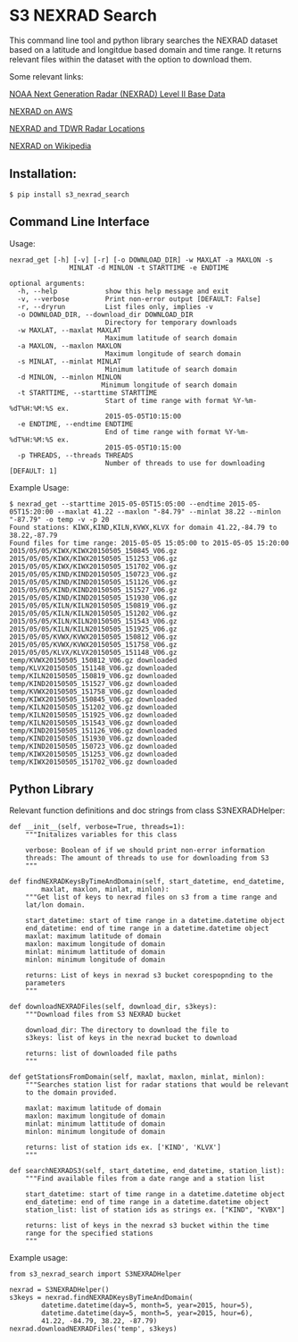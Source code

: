 # S3 NEXRAD Search
This command line tool and python library searches the NEXRAD dataset based on a latitude and longitdue based domain and
time range. It returns relevant files within the dataset with the option to
download them. 

Some relevant links:

[NOAA Next Generation Radar (NEXRAD) Level II Base Data](https://data.noaa.gov/dataset/noaa-next-generation-radar-nexrad-level-ii-base-data)

[NEXRAD on AWS](https://aws.amazon.com/public-datasets/nexrad/)

[NEXRAD and TDWR Radar Locations](https://www.roc.noaa.gov/WSR88D/Maps.aspx)

[NEXRAD on Wikipedia](https://en.wikipedia.org/wiki/NEXRAD)


## Installation:

    $ pip install s3_nexrad_search


## Command Line Interface

Usage:

    nexrad_get [-h] [-v] [-r] [-o DOWNLOAD_DIR] -w MAXLAT -a MAXLON -s
                   MINLAT -d MINLON -t STARTTIME -e ENDTIME

    optional arguments:
      -h, --help            show this help message and exit
      -v, --verbose         Print non-error output [DEFAULT: False]
      -r, --dryrun          List files only, implies -v
      -o DOWNLOAD_DIR, --download_dir DOWNLOAD_DIR
                            Directory for temporary downloads
      -w MAXLAT, --maxlat MAXLAT
                            Maximum latitude of search domain
      -a MAXLON, --maxlon MAXLON
                            Maximum longitude of search domain
      -s MINLAT, --minlat MINLAT
                            Minimum latitude of search domain
      -d MINLON, --minlon MINLON
                           Minimum longitude of search domain
      -t STARTTIME, --starttime STARTTIME
                            Start of time range with format %Y-%m-%dT%H:%M:%S ex.
                            2015-05-05T10:15:00
      -e ENDTIME, --endtime ENDTIME
                            End of time range with format %Y-%m-%dT%H:%M:%S ex.
                            2015-05-05T10:15:00
      -p THREADS, --threads THREADS
                            Number of threads to use for downloading [DEFAULT: 1]

Example Usage:

    $ nexrad_get --starttime 2015-05-05T15:05:00 --endtime 2015-05-05T15:20:00 --maxlat 41.22 --maxlon "-84.79" --minlat 38.22 --minlon "-87.79" -o temp -v -p 20
    Found stations: KIWX,KIND,KILN,KVWX,KLVX for domain 41.22,-84.79 to 38.22,-87.79
    Found files for time range: 2015-05-05 15:05:00 to 2015-05-05 15:20:00
    2015/05/05/KIWX/KIWX20150505_150845_V06.gz
    2015/05/05/KIWX/KIWX20150505_151253_V06.gz
    2015/05/05/KIWX/KIWX20150505_151702_V06.gz
    2015/05/05/KIND/KIND20150505_150723_V06.gz
    2015/05/05/KIND/KIND20150505_151126_V06.gz
    2015/05/05/KIND/KIND20150505_151527_V06.gz
    2015/05/05/KIND/KIND20150505_151930_V06.gz
    2015/05/05/KILN/KILN20150505_150819_V06.gz
    2015/05/05/KILN/KILN20150505_151202_V06.gz
    2015/05/05/KILN/KILN20150505_151543_V06.gz
    2015/05/05/KILN/KILN20150505_151925_V06.gz
    2015/05/05/KVWX/KVWX20150505_150812_V06.gz
    2015/05/05/KVWX/KVWX20150505_151758_V06.gz
    2015/05/05/KLVX/KLVX20150505_151148_V06.gz
    temp/KVWX20150505_150812_V06.gz downloaded
    temp/KLVX20150505_151148_V06.gz downloaded
    temp/KILN20150505_150819_V06.gz downloaded
    temp/KIND20150505_151527_V06.gz downloaded
    temp/KVWX20150505_151758_V06.gz downloaded
    temp/KIWX20150505_150845_V06.gz downloaded
    temp/KILN20150505_151202_V06.gz downloaded
    temp/KILN20150505_151925_V06.gz downloaded
    temp/KILN20150505_151543_V06.gz downloaded
    temp/KIND20150505_151126_V06.gz downloaded
    temp/KIND20150505_151930_V06.gz downloaded
    temp/KIND20150505_150723_V06.gz downloaded
    temp/KIWX20150505_151253_V06.gz downloaded
    temp/KIWX20150505_151702_V06.gz downloaded


## Python Library

Relevant function definitions and doc strings from class S3NEXRADHelper:

    def __init__(self, verbose=True, threads=1):
        """Initalizes variables for this class

        verbose: Boolean of if we should print non-error information
        threads: The amount of threads to use for downloading from S3
        """

    def findNEXRADKeysByTimeAndDomain(self, start_datetime, end_datetime,
            maxlat, maxlon, minlat, minlon):
        """Get list of keys to nexrad files on s3 from a time range and 
        lat/lon domain.

        start_datetime: start of time range in a datetime.datetime object
        end_datetime: end of time range in a datetime.datetime object
        maxlat: maximum latitude of domain
        maxlon: maximum longitude of domain
        minlat: minimum lattitude of domain
        minlon: minimum longitude of domain

        returns: List of keys in nexrad s3 bucket corespopnding to the
        parameters
        """

    def downloadNEXRADFiles(self, download_dir, s3keys):
        """Download files from S3 NEXRAD bucket

        download_dir: The directory to download the file to
        s3keys: list of keys in the nexrad bucket to download

        returns: list of downloaded file paths
        """
        
    def getStationsFromDomain(self, maxlat, maxlon, minlat, minlon):
        """Searches station list for radar stations that would be relevant
        to the domain provided.

        maxlat: maximum latitude of domain
        maxlon: maximum longitude of domain
        minlat: minimum lattitude of domain
        minlon: minimum longitude of domain

        returns: list of station ids ex. ['KIND', 'KLVX']
        """        
        
    def searchNEXRADS3(self, start_datetime, end_datetime, station_list):
        """Find available files from a date range and a station list

        start_datetime: start of time range in a datetime.datetime object
        end_datetime: end of time range in a datetime.datetime object
        station_list: list of station ids as strings ex. ["KIND", "KVBX"]

        returns: list of keys in the nexrad s3 bucket within the time 
        range for the specified stations
        """        

Example usage:
    
    from s3_nexrad_search import S3NEXRADHelper
    
    nexrad = S3NEXRADHelper()
    s3keys = nexrad.findNEXRADKeysByTimeAndDomain(
            datetime.datetime(day=5, month=5, year=2015, hour=5),
            datetime.datetime(day=5, month=5, year=2015, hour=6),
            41.22, -84.79, 38.22, -87.79)
    nexrad.downloadNEXRADFiles('temp', s3keys)
